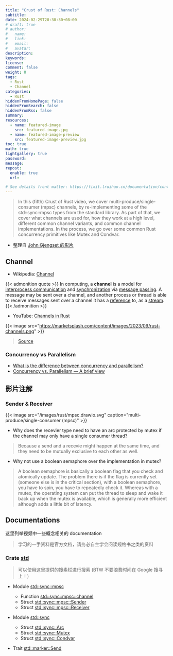 ```yaml
---
title: "Crust of Rust: Channels"
subtitle:
date: 2024-02-29T20:30:30+08:00
# draft: true
# author:
#   name:
#   link:
#   email:
#   avatar:
description:
keywords:
license:
comment: false
weight: 0
tags:
  - Rust
  - Channel
categories:
  - Rust
hiddenFromHomePage: false
hiddenFromSearch: false
hiddenFromRss: false
summary:
resources:
  - name: featured-image
    src: featured-image.jpg
  - name: featured-image-preview
    src: featured-image-preview.jpg
toc: true
math: true
lightgallery: true
password:
message:
repost:
  enable: true
  url:

# See details front matter: https://fixit.lruihao.cn/documentation/content-management/introduction/#front-matter
---
```


> In this (fifth) Crust of Rust video, we cover multi-produce/single-consumer (mpsc) channels, by re-implementing some of the std::sync::mpsc types from the standard library. As part of that, we cover what channels are used for, how they work at a high level, different common channel variants, and common channel implementations. In the process, we go over some common Rust concurrency primitives like Mutex and Condvar.

<!--more-->

- 整理自 [John Gjengset 的影片](https://www.youtube.com/watch?v=b4mS5UPHh20)

## Channel

- Wikipedia: [Channel](https://en.wikipedia.org/wiki/Channel_(programming))

{{< admonition quote >}}
In computing, a **channel** is a model for [interprocess communication](https://en.wikipedia.org/wiki/Interprocess_communication) and [synchronization](https://en.wikipedia.org/wiki/Synchronization) via [message passing](https://en.wikipedia.org/wiki/Message_passing). A message may be sent over a channel, and another process or thread is able to receive messages sent over a channel it has a [reference](https://en.wikipedia.org/wiki/Reference_(computer_science)) to, as a [stream](https://en.wikipedia.org/wiki/Stream_(computing)). 
{{< /admonition >}}

- YouTube: [Channels in Rust](https://www.youtube.com/watch?v=vFCTpxuGwpw)

{{< image src="https://marketsplash.com/content/images/2023/09/rust-channels.png" >}}
> [Source](https://marketsplash.com/tutorials/rust/rust-channels/)

### Concurrency vs Parallelism

- [What is the difference between concurrency and parallelism?](https://stackoverflow.com/questions/1050222/what-is-the-difference-between-concurrency-and-parallelism)
- [Concurrency vs. Parallelism — A brief view](https://medium.com/@itIsMadhavan/concurrency-vs-parallelism-a-brief-review-b337c8dac350)

## 影片注解

### Sender & Receiver

{{< image src="/images/rust/mpsc.drawio.svg" caption="multi-produce/single-consumer (mpsc)" >}}

- Why does the recevier type need to have an arc protected by mutex if the channel may only have a single consumer thread?
> Because a send and a recevie might happen at the same time, and they need to be mutually exclusive to each other as well.

- Why not use a boolean semaphore over the implementation in mutex?
> A boolean semaphore is basically a boolean flag that you check and atomically update. 
> The problem there is if the flag is currently set (someone else is in the critical section), with a boolean semaphore, you have to spin, you have to repeatedly check it. 
> Whereas with a mutex, the operating system can put the thread to sleep and wake it back up when the mutex is available, which is generally more efficient although adds a little bit of latency.

## Documentations

这里列举视频中一些概念相关的 documentation 

> 学习的一手资料是官方文档，请务必自主学会阅读规格书之类的资料

### Crate [std](https://doc.rust-lang.org/std/index.html) 

> 可以使用这里提供的搜素栏进行搜索 (BTW 不要浪费时间在 Google 搜寻上！)

- Module [std::sync::mpsc](https://doc.rust-lang.org/std/sync/mpsc/index.html)
  - Function [std::sync::mpsc::channel](https://doc.rust-lang.org/std/sync/mpsc/fn.channel.html)
  - Struct [std::sync::mpsc::Sender](https://doc.rust-lang.org/std/sync/mpsc/struct.Sender.html)
  - Struct [std::sync::mpsc::Receiver](https://doc.rust-lang.org/std/sync/mpsc/struct.Receiver.html)

- Module [std::sync](https://doc.rust-lang.org/std/sync/index.html)
  - Struct [std::sync::Arc](https://doc.rust-lang.org/std/sync/struct.Arc.html)
  - Struct [std::sync::Mutex](https://doc.rust-lang.org/std/sync/struct.Mutex.html)
  - Struct [std::sync::Condvar](https://doc.rust-lang.org/std/sync/struct.Condvar.html)

- Trait [std::marker::Send](https://doc.rust-lang.org/std/marker/trait.Send.html)

